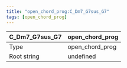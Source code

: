 ```yaml
---
title: "open_chord_prog:C_Dm7_G7sus_G7"
tags: [open_chord_prog]
---
```


|C_Dm7_G7sus_G7|open_chord_prog|
|---|---|
|Type|open_chord_prog|
|Root string|undefined|

